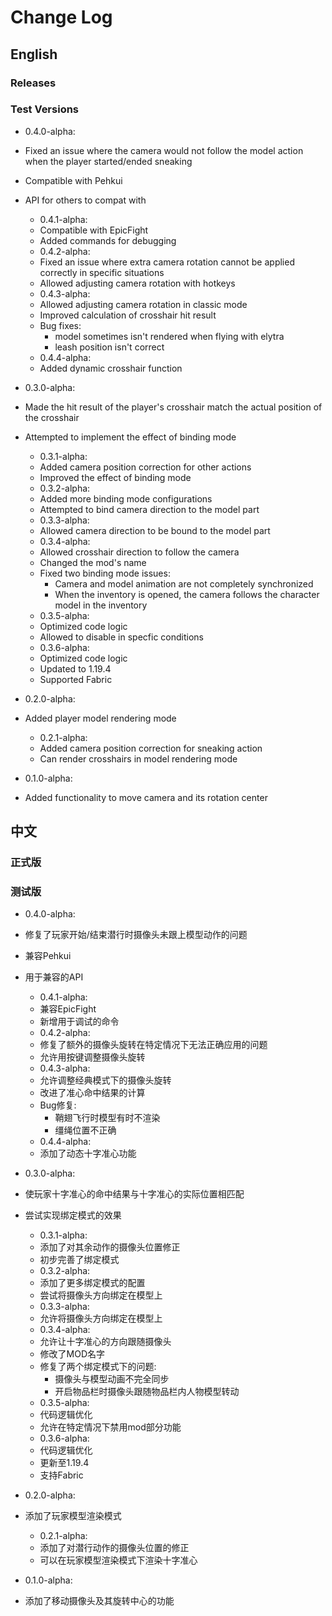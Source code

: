 # Change Log #

## English ##

### Releases ###

### Test Versions ###

* 0.4.0-alpha:
* Fixed an issue where the camera would not follow the model action when the player started/ended sneaking
* Compatible with Pehkui
* API for others to compat with
  * 0.4.1-alpha:
  * Compatible with EpicFight
  * Added commands for debugging
  * 0.4.2-alpha:
  * Fixed an issue where extra camera rotation cannot be applied correctly in specific situations
  * Allowed adjusting camera rotation with hotkeys
  * 0.4.3-alpha:
  * Allowed adjusting camera rotation in classic mode
  * Improved calculation of crosshair hit result
  * Bug fixes:
    * model sometimes isn't rendered when flying with elytra
    * leash position isn't correct
  * 0.4.4-alpha:
  * Added dynamic crosshair function

* 0.3.0-alpha:
* Made the hit result of the player's crosshair match the actual position of the crosshair
* Attempted to implement the effect of binding mode
  * 0.3.1-alpha:
  * Added camera position correction for other actions
  * Improved the effect of binding mode
  * 0.3.2-alpha:
  * Added more binding mode configurations
  * Attempted to bind camera direction to the model part
  * 0.3.3-alpha:
  * Allowed camera direction to be bound to the model part
  * 0.3.4-alpha:
  * Allowed crosshair direction to follow the camera
  * Changed the mod's name
  * Fixed two binding mode issues:
    * Camera and model animation are not completely synchronized
    * When the inventory is opened, the camera follows the character model in the inventory
  * 0.3.5-alpha:
  * Optimized code logic
  * Allowed to disable in specfic conditions
  * 0.3.6-alpha:
  * Optimized code logic
  * Updated to 1.19.4
  * Supported Fabric

* 0.2.0-alpha:
* Added player model rendering mode
  * 0.2.1-alpha:
  * Added camera position correction for sneaking action
  * Can render crosshairs in model rendering mode

* 0.1.0-alpha:
* Added functionality to move camera and its rotation center

## 中文 ##

### 正式版 ###

### 测试版 ###

* 0.4.0-alpha:
* 修复了玩家开始/结束潜行时摄像头未跟上模型动作的问题
* 兼容Pehkui
* 用于兼容的API
  * 0.4.1-alpha:
  * 兼容EpicFight
  * 新增用于调试的命令
  * 0.4.2-alpha:
  * 修复了额外的摄像头旋转在特定情况下无法正确应用的问题
  * 允许用按键调整摄像头旋转
  * 0.4.3-alpha:
  * 允许调整经典模式下的摄像头旋转
  * 改进了准心命中结果的计算
  * Bug修复:
    * 鞘翅飞行时模型有时不渲染
    * 缰绳位置不正确
  * 0.4.4-alpha:
  * 添加了动态十字准心功能

* 0.3.0-alpha:
* 使玩家十字准心的命中结果与十字准心的实际位置相匹配
* 尝试实现绑定模式的效果
  * 0.3.1-alpha:
  * 添加了对其余动作的摄像头位置修正
  * 初步完善了绑定模式
  * 0.3.2-alpha:
  * 添加了更多绑定模式的配置
  * 尝试将摄像头方向绑定在模型上
  * 0.3.3-alpha:
  * 允许将摄像头方向绑定在模型上
  * 0.3.4-alpha:
  * 允许让十字准心的方向跟随摄像头
  * 修改了MOD名字
  * 修复了两个绑定模式下的问题:
    * 摄像头与模型动画不完全同步
    * 开启物品栏时摄像头跟随物品栏内人物模型转动
  * 0.3.5-alpha:
  * 代码逻辑优化
  * 允许在特定情况下禁用mod部分功能
  * 0.3.6-alpha:
  * 代码逻辑优化
  * 更新至1.19.4
  * 支持Fabric

* 0.2.0-alpha:
* 添加了玩家模型渲染模式
  * 0.2.1-alpha:
  * 添加了对潜行动作的摄像头位置的修正
  * 可以在玩家模型渲染模式下渲染十字准心

* 0.1.0-alpha:
* 添加了移动摄像头及其旋转中心的功能
